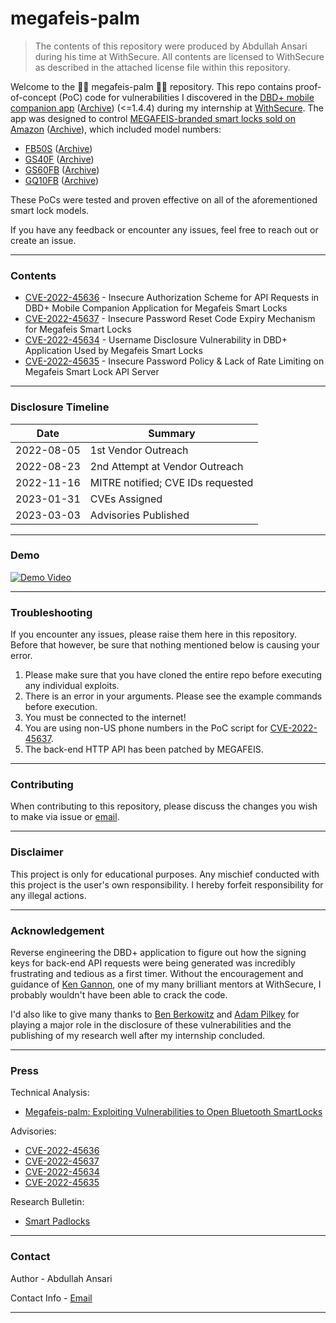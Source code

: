 ﻿# megafeis-palm

> The contents of this repository were produced by Abdullah Ansari during his time at WithSecure. All contents are licensed to WithSecure as described in the attached license file within this repository.

Welcome to the 🤦‍♂️ megafeis-palm 🤦‍♂️ repository. This repo contains proof-of-concept (PoC) code for vulnerabilities I discovered in the [DBD+ mobile companion app](https://play.google.com/store/apps/details?id=net.oklok.dbd&hl=en_US&gl=US) ([Archive](https://web.archive.org/web/20230228185313/https://play.google.com/store/apps/details?id=net.oklok.dbd&hl=en_US&gl=US)) (<=1.4.4) during my internship at [WithSecure](https://www.withsecure.com/en/home). The app was designed to control [MEGAFEIS-branded smart locks sold on Amazon](https://www.amazon.com/stores/MEGAFEIS/page/254B3FD4-0D84-44E1-A05E-973392450554?ref_=ast_bln) ([Archive](https://web.archive.org/web/20230228185542/https://www.amazon.com/stores/MEGAFEIS/page/254B3FD4-0D84-44E1-A05E-973392450554?ref_=ast_bln)), which included model numbers:

- [FB50S](https://www.amazon.com/Fingerprint-Bluetooth-Waterproof-MEGAFEIS-Biometric/dp/B07PHQNTHL/ref=sr_1_2?crid=31XT3A5ZOGB8S&keywords=megafeis&qid=1659445906&sprefix=megafeis%2Caps%2C67&sr=8-2) ([Archive](https://web.archive.org/web/20230228190233/https://www.amazon.com/Fingerprint-Bluetooth-Waterproof-MEGAFEIS-Biometric/dp/B07PHQNTHL/ref=sr_1_2?crid=31XT3A5ZOGB8S&keywords=megafeis&qid=1659445906&sprefix=megafeis%2Caps%2C67&sr=8-2]))
- [GS40F](https://www.amazon.com/Fingerprint-MEGAFEIS-Bluetooth-Biometric-Cabinet/dp/B08HVGPFCY?ref_=ast_sto_dp) ([Archive](https://web.archive.org/web/20230228190406/https://www.amazon.com/Fingerprint-MEGAFEIS-Bluetooth-Biometric-Cabinet/dp/B08HVGPFCY?ref_=ast_sto_dp))
- [GS60FB](https://www.amazon.com/Fingerprint-Bluetooth-MEGAFEIS-Suitable-Cabinets/dp/B08MQGGB11?ref_=ast_sto_dp) ([Archive](https://web.archive.org/web/20230228190001/https://www.amazon.com/Fingerprint-Bluetooth-MEGAFEIS-Suitable-Cabinets/dp/B08MQGGB11?ref_=ast_sto_dp))
- [GQ10FB](https://www.megafeis.com/product-page/fingerprint-bike-lock-cable) ([Archive](https://web.archive.org/web/20230228190533/https://www.megafeis.com/product-page/fingerprint-bike-lock-cable))

These PoCs were tested and proven effective on all of the aforementioned smart lock models.

If you have any feedback or encounter any issues, feel free to reach out or create an issue. 

____

### Contents
- [CVE-2022-45636](/CVE-2022-45636) - Insecure Authorization Scheme for API Requests in DBD+ Mobile Companion Application for Megafeis Smart Locks
- [CVE-2022-45637](/CVE-2022-45637) - Insecure Password Reset Code Expiry Mechanism for Megafeis Smart Locks
- [CVE-2022-45634](/CVE-2022-45634) - Username Disclosure Vulnerability in DBD+ Application Used by Megafeis Smart Locks
- [CVE-2022-45635](/CVE-2022-45635) - Insecure Password Policy & Lack of Rate Limiting on Megafeis Smart Lock API Server

____

### Disclosure Timeline

| Date        | Summary                                               |
| ----------- | ----------------------------------------------------- |
| 2022-08-05  | 1st Vendor Outreach                                   |
| 2022-08-23  | 2nd Attempt at Vendor Outreach                        |
| 2022-11-16  | MITRE notified; CVE IDs requested                     |
| 2023-01-31  | CVEs Assigned                                         |
| 2023-03-03  | Advisories Published                                  |

____

### Demo

[![Demo Video](https://img.youtube.com/vi/W-eZDAH7xms/0.jpg)](https://www.youtube.com/watch?v=W-eZDAH7xms)
____

### Troubleshooting

If you encounter any issues, please raise them here in this repository. Before that however, be sure that nothing mentioned below is causing your error.

1. Please make sure that you have cloned the entire repo before executing any individual exploits.
2. There is an error in your arguments. Please see the example commands before execution.
3. You must be connected to the internet!
4. You are using non-US phone numbers in the PoC script for [CVE-2022-45637](/CVE-2022-45637).
5. The back-end HTTP API has been patched by MEGAFEIS.

____

### Contributing

When contributing to this repository, please discuss the changes you wish to make via issue or [email](mailto:abdullahansari1618@outlook.com).

____

### Disclaimer

This project is only for educational purposes. Any mischief conducted with this project is the user's own responsibility. I hereby forfeit responsibility for any illegal actions.

____

### Acknowledgement 

Reverse engineering the DBD+ application to figure out how the signing keys for back-end API requests were being generated was incredibly frustrating and tedious as a first timer. Without the encouragement and guidance of [Ken Gannon](https://github.com/Yogehi), one of my many brilliant mentors at WithSecure, I probably wouldn't have been able to crack the code.

I'd also like to give many thanks to [Ben Berkowitz](https://www.linkedin.com/in/benberkowitznyc/) and [Adam Pilkey](https://www.linkedin.com/in/adam-pilkey/) for playing a major role in the disclosure of these vulnerabilities and the publishing of my research well after my internship concluded.

____

### Press 

Technical Analysis:

- [Megafeis-palm: Exploiting Vulnerabilities to Open Bluetooth SmartLocks](https://labs.withsecure.com/publications/megafeis-palm--exploiting-vulnerabilities-to-open-bluetooth-smar)

Advisories:

- [CVE-2022-45636](https://labs.withsecure.com/advisories/insecure-authorization-scheme-for-api-requests-in-dbd--mobile-co)
- [CVE-2022-45637](https://labs.withsecure.com/advisories/insecure-password-reset-code-expiry-mechanism-for-megafeis-smart)
- [CVE-2022-45634](https://labs.withsecure.com/advisories/username-disclosure-vulnerability-in-dbd--application-used-by-me)
- [CVE-2022-45635](https://labs.withsecure.com/advisories/insecure-password-policy---lack-of-rate-limiting-on-megafeis-sma)

Research Bulletin:

- [Smart Padlocks](https://www.withsecure.com/en/expertise/blog-posts/research-bulletin-smart-padlocks)
____

### Contact

Author - Abdullah Ansari

Contact Info - [Email](mailto:abdullahansari1618@outlook.com)

____
